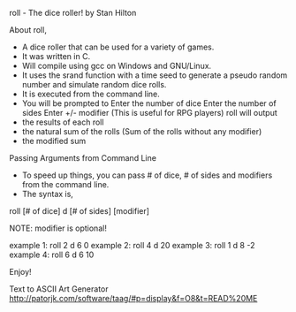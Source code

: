
roll - The dice roller!
by Stan Hilton

About roll,
* A dice roller that can be used for a variety of games.
* It was written in C.
* Will compile using gcc on Windows and GNU/Linux.
* It uses the srand function with a time seed to generate a pseudo random number and simulate random dice rolls.
* It is executed from the command line.
* You will be prompted to
	Enter the number of dice
	Enter the number of sides
	Enter +/- modifier (This is useful for RPG players)
roll will output
* the results of each roll
* the natural sum of the rolls (Sum of the rolls without any modifier)
* the modified sum

Passing Arguments from Command Line
* To speed up things, you can pass # of dice, # of sides and modifiers from the command line.
* The syntax is,

roll [# of dice] d [# of sides] [modifier]

NOTE: modifier is optional!

example 1: roll 2 d 6 0
example 2: roll 4 d 20
example 3: roll 1 d 8 -2
example 4: roll 6 d 6 10

Enjoy!

Text to ASCII Art Generator
http://patorjk.com/software/taag/#p=display&f=O8&t=READ%20ME
